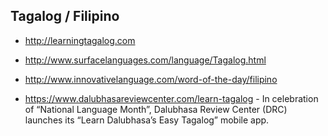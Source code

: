 ## Tagalog / Filipino 
 * http://learningtagalog.com
 * http://www.surfacelanguages.com/language/Tagalog.html
 * http://www.innovativelanguage.com/word-of-the-day/filipino

 * https://www.dalubhasareviewcenter.com/learn-tagalog - 
In celebration of “National Language Month”, Dalubhasa Review Center (DRC) launches its “Learn Dalubhasa’s Easy Tagalog” mobile app.


